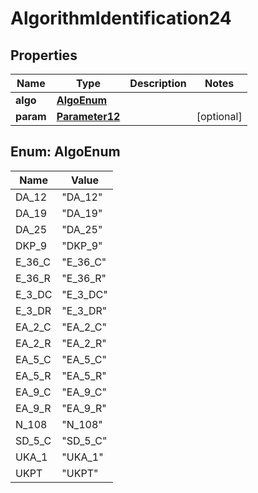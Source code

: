 

# AlgorithmIdentification24

## Properties

Name | Type | Description | Notes
------------ | ------------- | ------------- | -------------
**algo** | [**AlgoEnum**](#AlgoEnum) |  | 
**param** | [**Parameter12**](Parameter12.md) |  |  [optional]



## Enum: AlgoEnum

Name | Value
---- | -----
DA_12 | &quot;DA_12&quot;
DA_19 | &quot;DA_19&quot;
DA_25 | &quot;DA_25&quot;
DKP_9 | &quot;DKP_9&quot;
E_36_C | &quot;E_36_C&quot;
E_36_R | &quot;E_36_R&quot;
E_3_DC | &quot;E_3_DC&quot;
E_3_DR | &quot;E_3_DR&quot;
EA_2_C | &quot;EA_2_C&quot;
EA_2_R | &quot;EA_2_R&quot;
EA_5_C | &quot;EA_5_C&quot;
EA_5_R | &quot;EA_5_R&quot;
EA_9_C | &quot;EA_9_C&quot;
EA_9_R | &quot;EA_9_R&quot;
N_108 | &quot;N_108&quot;
SD_5_C | &quot;SD_5_C&quot;
UKA_1 | &quot;UKA_1&quot;
UKPT | &quot;UKPT&quot;



